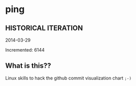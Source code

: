 # ping

## HISTORICAL ITERATION
2014-03-29

Incremented: 6144

## What is this?? 
Linux skills to hack the github commit visualization chart `;-)`
